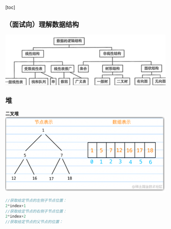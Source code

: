 [toc]










## （面试向）理解数据结构
![1676172024786](image/数据结构/1676172024786.png)







## 堆

**二叉堆**
![1676171631607](image/数据结构/1676171631607.png)
```c
//获取给定节点的左侧子节点位置：
2*index+1
//获取给定节点的右侧子节点位置：
2*index+2
//获取给定节点的父节点的位置：

```




















